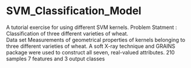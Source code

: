 # SVM_Classification_Model

A tutorial exercise for using different SVM kernels.
Problem Statment : Classification of three different varieties of wheat.</br>
Data set Measurements of geometrical properties of kernels belonging to three different varieties of wheat. A soft X-ray technique and GRAINS package were used to construct all seven, real-valued attributes.
210 samples 7 features and 3 output classes
